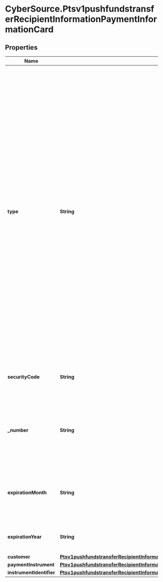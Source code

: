 # CyberSource.Ptsv1pushfundstransferRecipientInformationPaymentInformationCard

## Properties
Name | Type | Description | Notes
------------ | ------------- | ------------- | -------------
**type** | **String** | Three-digit value that indicates the card type. Mandatory if not present in a token.  Possible values:  Visa Platform Connect - &#x60;001&#x60;: Visa - &#x60;002&#x60;: Mastercard, Eurocard, which is a European regional brand of Mastercard. - &#x60;033&#x60;: Visa Electron - &#x60;024&#x60;: Maestro  Mastercard Send: - &#x60;002&#x60;: Mastercard, Eurocard, which is a European regional brand of Mastercard.  FDC Compass: - &#x60;001&#x60;: Visa - &#x60;002&#x60;: Mastercard, Eurocard, which is a European regional brand of Mastercard.  Chase Paymentech: - &#x60;001&#x60;: Visa - &#x60;002&#x60;: Mastercard, Eurocard, which is a European regional brand of Mastercard.  | [optional] 
**securityCode** | **String** | 3-digit value that indicates the cardCvv2Value. Values can be 0-9.  | [optional] 
**_number** | **String** | The customer’s payment card number, also known as the Primary Account Number (PAN).  Conditional: this field is required if not using tokens.  | [optional] 
**expirationMonth** | **String** | Two-digit month in which the payment card expires.  Format: MM.  Valid values: 01 through 12. Leading 0 is required.  | [optional] 
**expirationYear** | **String** | Four-digit year in which the payment card expires.  Format: YYYY.  | [optional] 
**customer** | [**Ptsv1pushfundstransferRecipientInformationPaymentInformationCardCustomer**](Ptsv1pushfundstransferRecipientInformationPaymentInformationCardCustomer.md) |  | [optional] 
**paymentInstrument** | [**Ptsv1pushfundstransferRecipientInformationPaymentInformationCardPaymentInstrument**](Ptsv1pushfundstransferRecipientInformationPaymentInformationCardPaymentInstrument.md) |  | [optional] 
**instrumentIdentifier** | [**Ptsv1pushfundstransferRecipientInformationPaymentInformationCardInstrumentIdentifier**](Ptsv1pushfundstransferRecipientInformationPaymentInformationCardInstrumentIdentifier.md) |  | [optional] 


